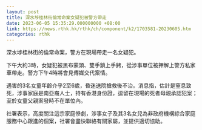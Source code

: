 ```yaml
---
layout: post
title: 深水埗桂林街倫常命案女疑犯被警方帶走
date: 2023-06-05 15:35:29.000000000 +08:00
link: https://news.rthk.hk/rthk/ch/component/k2/1703581-20230605.htm
categories: rthk
---
```


深水埗桂林街的倫常命案，警方在現場帶走一名女疑犯。

下午大約3時，女疑犯被黑布蒙頭、雙手鎖上手銬，從涉事單位被押解上警方私家車帶走。警方下午4時將會見傳媒交代案情。

遇害的3名女童年齡介乎2至6歲，昏迷送院搶救後不治。消息指，估計是窒息致死，涉事家庭是南亞裔人士，持有香港身份證，逗留在現場的死者母親承認犯案；至於女童父親案發時不在單位內。

社署表示，高度關注這宗家庭慘劇，涉事女子及其3名女兒為非政府機構綜合家庭服務中心跟進的個案，社署會盡快聯絡有關家屬，並提供適切協助。
